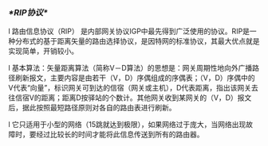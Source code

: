 ### ***\*RIP协议\****

l 路由信息协议（RIP） 是内部网关协议IGP中最先得到广泛使用的协议。RIP是一种分布式的基于距离矢量的路由选择协议，是因特网的标准协议，其最大优点就是实现简单，开销较小。

l 基本算法：矢量距离算法（简称V－D算法）的思想是：网关周期性地向外广播路径刷新报文，主要内容是由若干（V，D）序偶组成的序偶表；（V，D）序偶中的V代表“向量”，标识网关可到达的信宿（网关或主机），D代表距离，指出该网关去往信宿V的距离；距离D按驿站的个数计。其他网关收到某网关的（V，D）报文后，据此按照最短路径原则对各自的路由表进行刷新。

l 它只适用于小型的网络（15跳就达到极限），如果网络过于庞大，当网络出现故障时，要经过比较长的时间才能将此信息传送到所有的路由器。

 

 

 